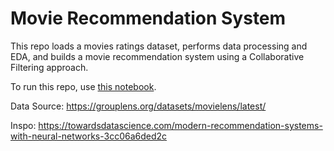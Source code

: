 # Movie Recommendation System

This repo loads a movies ratings dataset, performs data processing and EDA, and builds a movie recommendation system using a Collaborative Filtering approach.

To run this repo, use [this notebook](https://github.com/cssteinmeier/movie_recommendations/blob/a9cca7ab87db4eb6a9d4b9cef7124b84952a2d84/Movie%20Recommendation%20System%20Tutorial.ipynb 'this notebook').

Data Source: https://grouplens.org/datasets/movielens/latest/ 

Inspo: https://towardsdatascience.com/modern-recommendation-systems-with-neural-networks-3cc06a6ded2c
 
